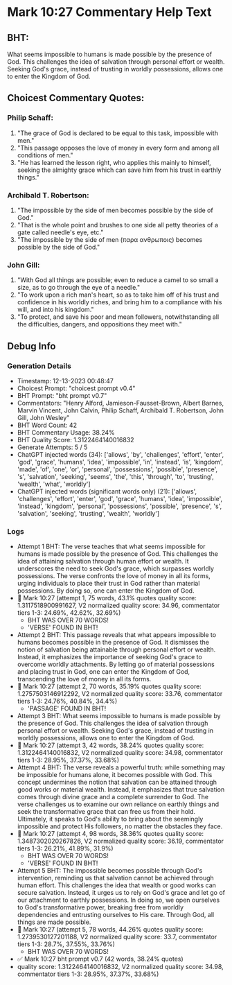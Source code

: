 # Mark 10:27 Commentary Help Text

## BHT:
What seems impossible to humans is made possible by the presence of God. This challenges the idea of salvation through personal effort or wealth. Seeking God's grace, instead of trusting in worldly possessions, allows one to enter the Kingdom of God.

## Choicest Commentary Quotes:
### Philip Schaff:
1. "The grace of God is declared to be equal to this task, impossible with men."
2. "This passage opposes the love of money in every form and among all conditions of men."
3. "He has learned the lesson right, who applies this mainly to himself, seeking the almighty grace which can save him from his trust in earthly things."

### Archibald T. Robertson:
1. "The impossible by the side of men becomes possible by the side of God."
2. "That is the whole point and brushes to one side all petty theories of a gate called needle's eye, etc."
3. "The impossible by the side of men (παρα ανθρωποις) becomes possible by the side of God."

### John Gill:
1. "With God all things are possible; even to reduce a camel to so small a size, as to go through the eye of a needle." 
2. "To work upon a rich man's heart, so as to take him off of his trust and confidence in his worldly riches, and bring him to a compliance with his will, and into his kingdom."
3. "To protect, and save his poor and mean followers, notwithstanding all the difficulties, dangers, and oppositions they meet with."


## Debug Info
### Generation Details
- Timestamp: 12-13-2023 00:48:47
- Choicest Prompt: "choicest prompt v0.4"
- BHT Prompt: "bht prompt v0.7"
- Commentators: "Henry Alford, Jamieson-Fausset-Brown, Albert Barnes, Marvin Vincent, John Calvin, Philip Schaff, Archibald T. Robertson, John Gill, John Wesley"
- BHT Word Count: 42
- BHT Commentary Usage: 38.24%
- BHT Quality Score: 1.3122464140016832
- Generate Attempts: 5 / 5
- ChatGPT injected words (34):
	['allows', 'by', 'challenges', 'effort', 'enter', 'god', 'grace', 'humans', 'idea', 'impossible', 'in', 'instead', 'is', 'kingdom', 'made', 'of', 'one', 'or', 'personal', 'possessions', 'possible', 'presence', 's', 'salvation', 'seeking', 'seems', 'the', 'this', 'through', 'to', 'trusting', 'wealth', 'what', 'worldly']
- ChatGPT injected words (significant words only) (21):
	['allows', 'challenges', 'effort', 'enter', 'god', 'grace', 'humans', 'idea', 'impossible', 'instead', 'kingdom', 'personal', 'possessions', 'possible', 'presence', 's', 'salvation', 'seeking', 'trusting', 'wealth', 'worldly']

### Logs
- Attempt 1 BHT: The verse teaches that what seems impossible for humans is made possible by the presence of God. This challenges the idea of attaining salvation through human effort or wealth. It underscores the need to seek God's grace, which surpasses worldly possessions. The verse confronts the love of money in all its forms, urging individuals to place their trust in God rather than material possessions. By doing so, one can enter the Kingdom of God.
- 🔄 Mark 10:27 (attempt 1, 75 words, 43.1% quotes quality score: 1.3117518900991627, V2 normalized quality score: 34.96, commentator tiers 1-3: 24.69%, 42.62%, 32.69%) 
	- BHT WAS OVER 70 WORDS! 
	- 'VERSE' FOUND IN BHT!
- Attempt 2 BHT: This passage reveals that what appears impossible to humans becomes possible in the presence of God. It dismisses the notion of salvation being attainable through personal effort or wealth. Instead, it emphasizes the importance of seeking God's grace to overcome worldly attachments. By letting go of material possessions and placing trust in God, one can enter the Kingdom of God, transcending the love of money in all its forms.
- 🔄 Mark 10:27 (attempt 2, 70 words, 35.19% quotes quality score: 1.2757503146912292, V2 normalized quality score: 33.76, commentator tiers 1-3: 24.76%, 40.84%, 34.4%) 
	- 'PASSAGE' FOUND IN BHT!
- Attempt 3 BHT: What seems impossible to humans is made possible by the presence of God. This challenges the idea of salvation through personal effort or wealth. Seeking God's grace, instead of trusting in worldly possessions, allows one to enter the Kingdom of God.
- 🔄 Mark 10:27 (attempt 3, 42 words, 38.24% quotes quality score: 1.3122464140016832, V2 normalized quality score: 34.98, commentator tiers 1-3: 28.95%, 37.37%, 33.68%)
- Attempt 4 BHT: The verse reveals a powerful truth: while something may be impossible for humans alone, it becomes possible with God. This concept undermines the notion that salvation can be attained through good works or material wealth. Instead, it emphasizes that true salvation comes through divine grace and a complete surrender to God. The verse challenges us to examine our own reliance on earthly things and seek the transformative grace that can free us from their hold. Ultimately, it speaks to God's ability to bring about the seemingly impossible and protect His followers, no matter the obstacles they face.
- 🔄 Mark 10:27 (attempt 4, 98 words, 38.36% quotes quality score: 1.3487302020267826, V2 normalized quality score: 36.19, commentator tiers 1-3: 26.21%, 41.89%, 31.9%) 
	- BHT WAS OVER 70 WORDS! 
	- 'VERSE' FOUND IN BHT!
- Attempt 5 BHT: The impossible becomes possible through God's intervention, reminding us that salvation cannot be achieved through human effort. This challenges the idea that wealth or good works can secure salvation. Instead, it urges us to rely on God's grace and let go of our attachment to earthly possessions. In doing so, we open ourselves to God's transformative power, breaking free from worldly dependencies and entrusting ourselves to His care. Through God, all things are made possible.
- 🔄 Mark 10:27 (attempt 5, 78 words, 44.26% quotes quality score: 1.2739530127201188, V2 normalized quality score: 33.7, commentator tiers 1-3: 28.7%, 37.55%, 33.76%) 
	- BHT WAS OVER 70 WORDS!
- ✅ Mark 10:27 bht prompt v0.7 (42 words, 38.24% quotes)
- quality score: 1.3122464140016832, V2 normalized quality score: 34.98, commentator tiers 1-3: 28.95%, 37.37%, 33.68%)